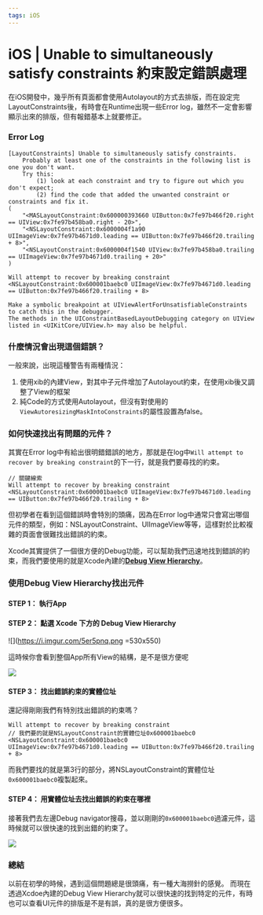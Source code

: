 ```yaml
---
tags: iOS
---
```


# iOS | Unable to simultaneously satisfy constraints 約束設定錯誤處理


在iOS開發中，幾乎所有頁面都會使用Autolayout的方式去排版，而在設定完LayoutConstraints後，有時會在Runtime出現一些Error log，雖然不一定會影響顯示出來的排版，但有報錯基本上就要修正。

### Error Log
```javascript=
[LayoutConstraints] Unable to simultaneously satisfy constraints.
	Probably at least one of the constraints in the following list is one you don't want. 
	Try this: 
		(1) look at each constraint and try to figure out which you don't expect; 
		(2) find the code that added the unwanted constraint or constraints and fix it. 
(
    "<MASLayoutConstraint:0x600000393660 UIButton:0x7fe97b466f20.right == UIView:0x7fe97b458ba0.right - 20>",
    "<NSLayoutConstraint:0x6000004f1a90 UIImageView:0x7fe97b4671d0.leading == UIButton:0x7fe97b466f20.trailing + 8>",
    "<NSLayoutConstraint:0x6000004f1540 UIView:0x7fe97b458ba0.trailing == UIImageView:0x7fe97b4671d0.trailing + 20>"
)

Will attempt to recover by breaking constraint 
<NSLayoutConstraint:0x600001baebc0 UIImageView:0x7fe97b4671d0.leading == UIButton:0x7fe97b466f20.trailing + 8>

Make a symbolic breakpoint at UIViewAlertForUnsatisfiableConstraints to catch this in the debugger.
The methods in the UIConstraintBasedLayoutDebugging category on UIView listed in <UIKitCore/UIView.h> may also be helpful.
```

### 什麼情況會出現這個錯誤？

一般來說，出現這種警告有兩種情況：  
1. 使用xib的內建View，對其中子元件增加了Autolayout約束，在使用xib後又調整了View的框架
2. 純Code的方式使用Autolayout，但沒有對使用的`ViewAutoresizingMaskIntoConstraints`的屬性設置為false。

### 如何快速找出有問題的元件？

其實在Error log中有給出很明錯錯誤的地方，那就是在log中`Will attempt to recover by breaking constraint`的下一行，就是我們要尋找的約束。  

```javascript=
// 關鍵線索
Will attempt to recover by breaking constraint 
<NSLayoutConstraint:0x600001baebc0 UIImageView:0x7fe97b4671d0.leading == UIButton:0x7fe97b466f20.trailing + 8>
```

但初學者在看到這個錯誤時會特別的頭痛，因為在Error log中通常只會寫出哪個元件的類型，例如：NSLayoutConstraint、UIImageView等等，這樣對於比較複雜的頁面會很難找出錯誤的約束。

Xcode其實提供了一個很方便的Debug功能，可以幫助我們迅速地找到錯誤的約束，而我們要使用的就是Xcode內建的[**Debug View Hierarchy**](https://developer.apple.com/library/archive/documentation/ToolsLanguages/Conceptual/Xcode_Overview/ExaminingtheViewHierarchy.html)。

### 使用Debug View Hierarchy找出元件

#### **STEP 1：** 執行App

#### **STEP 2：** 點選 Xcode 下方的 Debug View Hierarchy

![](https://i.imgur.com/5er5pnq.png =530x550)
  
  這時候你會看到整個App所有View的結構，是不是很方便呢
  
  ![](https://i.imgur.com/PYieUlW.gif)

  
#### **STEP 3：** 找出錯誤約束的實體位址

還記得剛剛我們有特別找出錯誤的約束嗎？
```javascript=
Will attempt to recover by breaking constraint 
// 我們要的就是NSLayoutConstraint的實體位址0x600001baebc0
<NSLayoutConstraint:0x600001baebc0 
UIImageView:0x7fe97b4671d0.leading == UIButton:0x7fe97b466f20.trailing + 8>
```
而我們要找的就是第3行的部分，將NSLayoutConstraint的實體位址`0x600001baebc0`複製起來。

#### **STEP 4：** 用實體位址去找出錯誤的約束在哪裡

接著我們去左邊Debug navigator搜尋，並以剛剛的`0x600001baebc0`過濾元件，這時候就可以很快速的找到出錯的約束了。

![](https://i.imgur.com/W9FnCht.png)


### 總結

以前在初學的時候，遇到這個問題總是很頭痛，有一種大海撈針的感覺。
而現在透過Xcdoe內建的Debug View Hierarchy就可以很快速的找到特定的元件，有時也可以查看UI元件的排版是不是有誤，真的是很方便很多。








